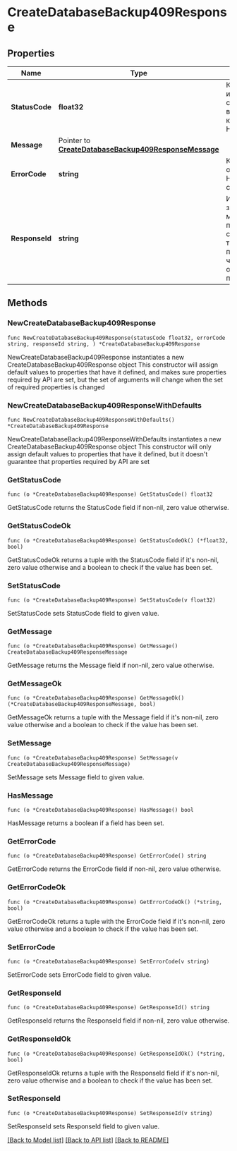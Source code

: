 # CreateDatabaseBackup409Response

## Properties

Name | Type | Description | Notes
------------ | ------------- | ------------- | -------------
**StatusCode** | **float32** | Короткий идентификатор, соответствующий возвращаемому коду состояния HTTP. | 
**Message** | Pointer to [**CreateDatabaseBackup409ResponseMessage**](CreateDatabaseBackup409ResponseMessage.md) |  | [optional] 
**ErrorCode** | **string** | Краткое описание ошибки HTTP на основе статуса. | 
**ResponseId** | **string** | Идентификатор запроса, который можно указывать при обращении в службу технической поддержки, чтобы помочь определить проблему. | 

## Methods

### NewCreateDatabaseBackup409Response

`func NewCreateDatabaseBackup409Response(statusCode float32, errorCode string, responseId string, ) *CreateDatabaseBackup409Response`

NewCreateDatabaseBackup409Response instantiates a new CreateDatabaseBackup409Response object
This constructor will assign default values to properties that have it defined,
and makes sure properties required by API are set, but the set of arguments
will change when the set of required properties is changed

### NewCreateDatabaseBackup409ResponseWithDefaults

`func NewCreateDatabaseBackup409ResponseWithDefaults() *CreateDatabaseBackup409Response`

NewCreateDatabaseBackup409ResponseWithDefaults instantiates a new CreateDatabaseBackup409Response object
This constructor will only assign default values to properties that have it defined,
but it doesn't guarantee that properties required by API are set

### GetStatusCode

`func (o *CreateDatabaseBackup409Response) GetStatusCode() float32`

GetStatusCode returns the StatusCode field if non-nil, zero value otherwise.

### GetStatusCodeOk

`func (o *CreateDatabaseBackup409Response) GetStatusCodeOk() (*float32, bool)`

GetStatusCodeOk returns a tuple with the StatusCode field if it's non-nil, zero value otherwise
and a boolean to check if the value has been set.

### SetStatusCode

`func (o *CreateDatabaseBackup409Response) SetStatusCode(v float32)`

SetStatusCode sets StatusCode field to given value.


### GetMessage

`func (o *CreateDatabaseBackup409Response) GetMessage() CreateDatabaseBackup409ResponseMessage`

GetMessage returns the Message field if non-nil, zero value otherwise.

### GetMessageOk

`func (o *CreateDatabaseBackup409Response) GetMessageOk() (*CreateDatabaseBackup409ResponseMessage, bool)`

GetMessageOk returns a tuple with the Message field if it's non-nil, zero value otherwise
and a boolean to check if the value has been set.

### SetMessage

`func (o *CreateDatabaseBackup409Response) SetMessage(v CreateDatabaseBackup409ResponseMessage)`

SetMessage sets Message field to given value.

### HasMessage

`func (o *CreateDatabaseBackup409Response) HasMessage() bool`

HasMessage returns a boolean if a field has been set.

### GetErrorCode

`func (o *CreateDatabaseBackup409Response) GetErrorCode() string`

GetErrorCode returns the ErrorCode field if non-nil, zero value otherwise.

### GetErrorCodeOk

`func (o *CreateDatabaseBackup409Response) GetErrorCodeOk() (*string, bool)`

GetErrorCodeOk returns a tuple with the ErrorCode field if it's non-nil, zero value otherwise
and a boolean to check if the value has been set.

### SetErrorCode

`func (o *CreateDatabaseBackup409Response) SetErrorCode(v string)`

SetErrorCode sets ErrorCode field to given value.


### GetResponseId

`func (o *CreateDatabaseBackup409Response) GetResponseId() string`

GetResponseId returns the ResponseId field if non-nil, zero value otherwise.

### GetResponseIdOk

`func (o *CreateDatabaseBackup409Response) GetResponseIdOk() (*string, bool)`

GetResponseIdOk returns a tuple with the ResponseId field if it's non-nil, zero value otherwise
and a boolean to check if the value has been set.

### SetResponseId

`func (o *CreateDatabaseBackup409Response) SetResponseId(v string)`

SetResponseId sets ResponseId field to given value.



[[Back to Model list]](../README.md#documentation-for-models) [[Back to API list]](../README.md#documentation-for-api-endpoints) [[Back to README]](../README.md)


